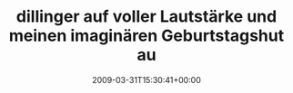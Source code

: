 ---
retweeted: false
source: <a href="http://twitter.com" rel="nofollow">Twitter Web Client</a>
entities:
  hashtags:
  - text: dillinger
    indices:
    - '0'
    - '10'
  symbols: []
  user_mentions: []
  urls: []
display_text_range:
- '0'
- '106'
favorite_count: '0'
id_str: '1424959614'
truncated: false
retweet_count: '0'
id: '1424959614'
created_at: Tue Mar 31 15:30:41 +0000 2009
favorited: false
full_text: "#dillinger auf voller Lautstärke und meinen imaginären Geburtstagshut
  auf. Der Tag gefällt mir so langsam."
lang: de
tags:
- dillinger
- pesos/twitter
date: '2009-03-31T15:30:41+00:00'
src: https://twitter.com/bascht/status/1424959614
original_url: https://twitter.com/bascht/status/1424959614
type: twitter_tweet
text: "#dillinger auf voller Lautstärke und meinen imaginären Geburtstagshut auf.
  Der Tag gefällt mir so langsam."
title: dillinger auf voller Lautstärke und meinen imaginären Geburtstagshut au

---